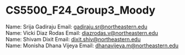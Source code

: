 # CS5500_F24_Group3_Moody
Name: Srija Gadiraju Email: gadiraju.sr@northeastern.edu<br>
Name: Vicki Diaz Rodas Email: diazrodas.v@northeastern.edu<br>
Name: Shivam Dixit Email: dixit.shiv@northeastern.edu<br>
Name: Monisha Dhana Vijeya Email: dhanavijeya.m@northeastern.edu<br>
